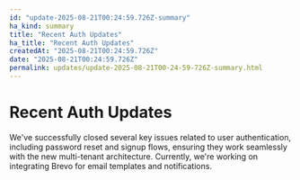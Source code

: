 ```yaml
---
id: "update-2025-08-21T00:24:59.726Z-summary"
ha_kind: summary
title: "Recent Auth Updates"
ha_title: "Recent Auth Updates"
createdAt: "2025-08-21T00:24:59.726Z"
date: "2025-08-21T00:24:59.726Z"
permalink: updates/update-2025-08-21T00-24-59-726Z-summary.html
---
```


<!--HA-START-->
# Recent Auth Updates

We've successfully closed several key issues related to user authentication, including password reset and signup flows, ensuring they work seamlessly with the new multi-tenant architecture. Currently, we're working on integrating Brevo for email templates and notifications.

<!--HA-END-->
